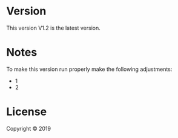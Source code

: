 # Version

This version V1.2 is the latest version.

# Notes

To make this version run properly make the following adjustments:
* 1
* 2

# License

Copyright © 2019
